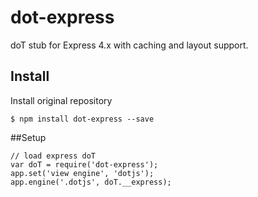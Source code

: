 dot-express
============

doT stub for Express 4.x with caching and layout support.

## Install

Install original repository

```
$ npm install dot-express --save
```

##Setup

```
// load express doT
var doT = require('dot-express');
app.set('view engine', 'dotjs');
app.engine('.dotjs', doT.__express);
```
